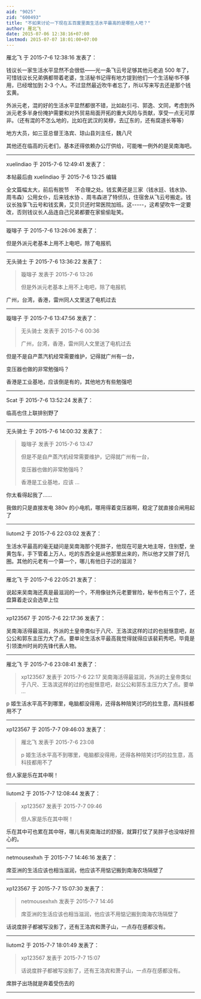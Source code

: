 ```yaml
---
aid: "9025"
zid: "600493"
title: "不如来讨论一下现在五百废里面生活水平最高的是哪些人吧？"
author: 雁北飞
date: 2015-07-06 12:38:16+07:00
lastmod: 2015-07-07 18:01:00+07:00
---
```


雁北飞 于 2015-7-6 12:38:16 发表了：

钱议长一家生活水平显然不会很低——光一条飞云号足够其他元老追 500 年了，可惜钱议长兄弟俩都带着老婆，生活秘书记得有地方提到他们一个生活秘书不够用，已经增加到 2-3 个人。不过显然最近吹牛者忘了，所以写来写去还是那个钱玄黄。

外派元老，混的好的生活水平显然都很不错，比如赵引弓、郭逸、文同，考虑到外派元老多半身份掩护需要和对外贸易局面开拓的重大风险与贡献，享受一点无可厚非。（还有混的不怎么地的，比如在武汉的吴穆，去辽东的，还有腐道长等等）

地方大员，如三亚总督王洛宾、琼山县刘主任，魏八尺

其他还在临高的元老们，基本还得依赖办公厅供给，可能唯一例外的是吴南海吧。

---

xuelindiao 于 2015-7-6 12:49:41 发表了：

本帖最后由 xuelindiao 于 2015-7-6 13:25 编辑

全文篇幅太大，前后有脱节    不合理之处。钱玄黄还是三家（钱水廷、钱水协、周韦森）公用女仆，后来钱水协 、周韦森进了特侦队，住宿舍从飞云号搬走。钱议长独享飞云号和钱玄黄，艾贝贝还时常医院加班。这-----，这希望吹牛一定要改，否则钱议长人品连自己兄弟都要在家偷偷耻笑。

---

璇瑢子 于 2015-7-6 13:26:06 发表了：

但是外派元老基本上用不上电吧，除了电报机

---

无头骑士 于 2015-7-6 13:36:22 发表了：

> 璇瑢子 发表于 2015-7-6 13:26
>
> 但是外派元老基本上用不上电吧，除了电报机

广州，台湾，香港，雷州同人文里送了电机过去

---

璇瑢子 于 2015-7-6 13:47:56 发表了：

> 无头骑士 发表于 2015-7-6 00:36
>
> 广州，台湾，香港，雷州同人文里送了电机过去

但是不是自产蒸汽机经常需要维护，记得就广州有一台，

变压器也做的非常勉强吗？

香港是工业基地，应该倒是有的，其他地方有些勉强吧

---

Scat 于 2015-7-6 13:52:24 发表了：

临高也住上联排别野了

---

无头骑士 于 2015-7-6 14:00:32 发表了：

> 璇瑢子 发表于 2015-7-6 13:47
>
> 但是不是自产蒸汽机经常需要维护，记得就广州有一台，
>
> 变压器也做的非常勉强吗？
>
> 香港是工业基地，应该 ...

你太看得起我了……

我做的只是直接发电 380v 的小电机，哪用得着变压器啊，稳定了就直接合闸用起了

---

liutom2 于 2015-7-6 22:03:02 发表了：

生活水平最高的毫无疑问是吴南海那个死胖子，他现在可是大地主呀，住别墅，坐黄包车，手下管着上万人，吃的东西全是从他那里出来的，所以他才又胖了好几圈。其他的元老有一个算一个，哪儿有他日子过的滋润？

---

雁北飞 于 2015-7-6 22:05:21 发表了：

说起来吴南海还真是最滋润的一个，不用像驻外元老要冒险，秘书也有三个了，还盘算着走议会选举上位

---

xp123567 于 2015-7-6 22:17:36 发表了：

吴南海活得最滋润，外派的土皇帝类似于八尺、王洛滨这样的过的也挺惬意吧，赵公公和郭东主压力大了点。要单论生活水平最高我觉得就得应该裴莉秀吧，毕竟是引领澳州时尚的先锋代表人物。

---

雁北飞 于 2015-7-6 23:08:41 发表了：

> xp123567 发表于 2015-7-6 22:17 吴南海活得最滋润，外派的土皇帝类似于八尺、王洛滨这样的过的也挺惬意吧，赵公公和郭东主压力大了点。要单 ...

p 姬生活水平高不到哪里，电脑都没得用，还得各种陪笑讨巧的拉生意，高科技都用不了

---

xp123567 于 2015-7-7 09:46:03 发表了：

> 雁北飞 发表于 2015-7-6 23:08
>
> p 姬生活水平高不到哪里，电脑都没得用，还得各种陪笑讨巧的拉生意，高科技都用不了

但人家是乐在其中啊！

---

liutom2 于 2015-7-7 12:08:44 发表了：

> xp123567 发表于 2015-7-7 09:46
>
> 但人家是乐在其中啊！

乐在其中可也累在其中呀，哪儿有吴南海过的舒服，就算打仗了吴胖子也没啥好担心的。

---

netmousexhxh 于 2015-7-7 14:46:16 发表了：

席亚洲的生活应该也相当滋润，他应该不用惦记搬到南海农场隔壁了

---

xp123567 于 2015-7-7 15:07:30 发表了：

> netmousexhxh 发表于 2015-7-7 14:46
>
> 席亚洲的生活应该也相当滋润，他应该不用惦记搬到南海农场隔壁了

话说度胖子都被写没影了，还有王洛宾和萧子山，一点存在感都没有。

---

liutom2 于 2015-7-7 18:01:49 发表了：

> xp123567 发表于 2015-7-7 15:07
>
> 话说度胖子都被写没影了，还有王洛宾和萧子山，一点存在感都没有。

席胖子出场就是奔着受伤去的

---
